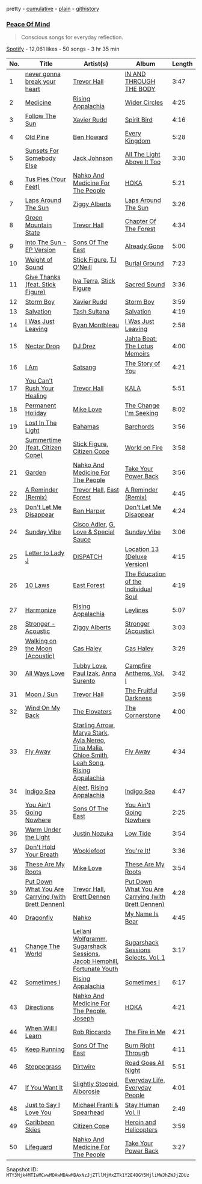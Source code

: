 pretty - [cumulative](/playlists/cumulative/37i9dQZF1DXaq9P62qly90.md) - [plain](/playlists/plain/37i9dQZF1DXaq9P62qly90) - [githistory](https://github.githistory.xyz/mackorone/spotify-playlist-archive/blob/main/playlists/plain/37i9dQZF1DXaq9P62qly90)

### [Peace Of Mind](https://open.spotify.com/playlist/37i9dQZF1DXaq9P62qly90)

> Conscious songs for everyday reflection.

[Spotify](https://open.spotify.com/user/spotify) - 12,061 likes - 50 songs - 3 hr 35 min

| No. | Title | Artist(s) | Album | Length |
|---|---|---|---|---|
| 1 | [never gonna break your heart](https://open.spotify.com/track/2ak7xmwbLAADnngfYpLKuD) | [Trevor Hall](https://open.spotify.com/artist/3RMHexittaAZkf8zukkZB8) | [IN AND THROUGH THE BODY](https://open.spotify.com/album/3RthcMmqG13Kk0jxR0Up0a) | 3:47 |
| 2 | [Medicine](https://open.spotify.com/track/2QMUpUespLKTdRMfsacmJh) | [Rising Appalachia](https://open.spotify.com/artist/3I6e2ZqqoxQhXc9z7Tp5ci) | [Wider Circles](https://open.spotify.com/album/6GceR7waO0fdFRVMlT6VY0) | 4:25 |
| 3 | [Follow The Sun](https://open.spotify.com/track/3Y7fpFZbHLpAvWJJYGehz0) | [Xavier Rudd](https://open.spotify.com/artist/5lbM4g6bhxjNX7R5QHP2nD) | [Spirit Bird](https://open.spotify.com/album/2GFXYpDQ1TOZ9zJUk30tXO) | 4:16 |
| 4 | [Old Pine](https://open.spotify.com/track/3CAX47TnPqTujLIQTw8nwI) | [Ben Howard](https://open.spotify.com/artist/5schNIzWdI9gJ1QRK8SBnc) | [Every Kingdom](https://open.spotify.com/album/57PgT4iuDurzlJnkYjrpce) | 5:28 |
| 5 | [Sunsets For Somebody Else](https://open.spotify.com/track/41Az1BCotlAUt7Ud8k6H2Y) | [Jack Johnson](https://open.spotify.com/artist/3GBPw9NK25X1Wt2OUvOwY3) | [All The Light Above It Too](https://open.spotify.com/album/1a15dDOiwz5ebSxk1ZeFB5) | 3:30 |
| 6 | [Tus Pies \(Your Feet\)](https://open.spotify.com/track/1K8fvoDctaQ9unJB40F5Qj) | [Nahko And Medicine For The People](https://open.spotify.com/artist/35fFUv2850L9CQjjNrLBpb) | [HOKA](https://open.spotify.com/album/3fuNjlUS1tfdcDSy1G5K2T) | 5:21 |
| 7 | [Laps Around The Sun](https://open.spotify.com/track/3U0UzEdzd45T81FHdPPbfC) | [Ziggy Alberts](https://open.spotify.com/artist/6tuPdaFPIytg3l2f51L7Hw) | [Laps Around The Sun](https://open.spotify.com/album/6JYmn58l1Lj90pF1a9mdh5) | 3:26 |
| 8 | [Green Mountain State](https://open.spotify.com/track/0c7iF5fSBYxCuwsAv2z4iI) | [Trevor Hall](https://open.spotify.com/artist/3RMHexittaAZkf8zukkZB8) | [Chapter Of The Forest](https://open.spotify.com/album/0Tt5WHP4RdkQemDgD1QItP) | 4:34 |
| 9 | [Into The Sun \- EP Version](https://open.spotify.com/track/4gFakkHz0RjUrbf9Ufilb7) | [Sons Of The East](https://open.spotify.com/artist/6cSxzHrQgGc4I4Ck5Gewej) | [Already Gone](https://open.spotify.com/album/0qOy9NpS6fADbXb0ViXNtE) | 5:00 |
| 10 | [Weight of Sound](https://open.spotify.com/track/3W4x7fZhMHw2pE6wyBzzF8) | [Stick Figure](https://open.spotify.com/artist/5SXEylV07TC57eanSxxg4R), [TJ O'Neill](https://open.spotify.com/artist/4maVD6NJFM9n1U8z0Vd262) | [Burial Ground](https://open.spotify.com/album/1bAQmWedFHr9gkf7iBlqAE) | 7:23 |
| 11 | [Give Thanks \(feat\. Stick Figure\)](https://open.spotify.com/track/38kPL6TNtdNp871jAsVW1r) | [Iya Terra](https://open.spotify.com/artist/1uXHYeD8JQjkaIGvEARs4D), [Stick Figure](https://open.spotify.com/artist/5SXEylV07TC57eanSxxg4R) | [Sacred Sound](https://open.spotify.com/album/1mWCAdn4pHhjEHl9yVY796) | 3:36 |
| 12 | [Storm Boy](https://open.spotify.com/track/7J4GmvwgVBKMS6BAWnhLwB) | [Xavier Rudd](https://open.spotify.com/artist/5lbM4g6bhxjNX7R5QHP2nD) | [Storm Boy](https://open.spotify.com/album/1hVCb34MRa3jaxuah3HHT7) | 3:59 |
| 13 | [Salvation](https://open.spotify.com/track/4va2tNNWYut7ycFZ2zjvTk) | [Tash Sultana](https://open.spotify.com/artist/6zVFRTB0Y1whWyH7ZNmywf) | [Salvation](https://open.spotify.com/album/2rJJUaHPFt7uyS8qE7wrbR) | 4:19 |
| 14 | [I Was Just Leaving](https://open.spotify.com/track/2P7d62DM2Q1A9i6kkc4rgl) | [Ryan Montbleau](https://open.spotify.com/artist/5Q2ZtOZ0vOdtcjGDOq6ZQc) | [I Was Just Leaving](https://open.spotify.com/album/0x6QIanMYNoGBcXqG96LHW) | 2:58 |
| 15 | [Nectar Drop](https://open.spotify.com/track/3QbtJmJeeh8JE5EtAD1Eh0) | [DJ Drez](https://open.spotify.com/artist/5j3iObqG7iT7utWpTTmC7F) | [Jahta Beat: The Lotus Memoirs](https://open.spotify.com/album/61GQtLkHRdK3jmnm9aoAFZ) | 4:00 |
| 16 | [I Am](https://open.spotify.com/track/1a7xPbQ5QJJelGgSc4rmK8) | [Satsang](https://open.spotify.com/artist/5q73QGeZGnA3ChVIPxIvyc) | [The Story of You](https://open.spotify.com/album/6P3vOGSpgf7pHvJVpY9TLx) | 4:21 |
| 17 | [You Can't Rush Your Healing](https://open.spotify.com/track/7kdJcH97qbvW7ubH6ukOTf) | [Trevor Hall](https://open.spotify.com/artist/3RMHexittaAZkf8zukkZB8) | [KALA](https://open.spotify.com/album/7LInWgnlGzdaGS8neaQoR3) | 5:51 |
| 18 | [Permanent Holiday](https://open.spotify.com/track/73gASYnzwZAzq5IYQf4Hff) | [Mike Love](https://open.spotify.com/artist/2sgVQmhRbgSEe47A1bJRrC) | [The Change I'm Seeking](https://open.spotify.com/album/4jCGl3siqH9eTslNqzudLR) | 8:02 |
| 19 | [Lost In The Light](https://open.spotify.com/track/25J4d78ESH2MgAJoIakB8O) | [Bahamas](https://open.spotify.com/artist/4C50EbCS11M0VbGyH3OfLt) | [Barchords](https://open.spotify.com/album/753yeghJKIjYDaLbJB2ZW9) | 3:56 |
| 20 | [Summertime \(feat\. Citizen Cope\)](https://open.spotify.com/track/2WbZZGXlVWHEfrCG9mC0UV) | [Stick Figure](https://open.spotify.com/artist/5SXEylV07TC57eanSxxg4R), [Citizen Cope](https://open.spotify.com/artist/7enBrBojgBJuPPdqTq4Z5F) | [World on Fire](https://open.spotify.com/album/3nKRWuZAz6LwYgOauD2qKB) | 3:58 |
| 21 | [Garden](https://open.spotify.com/track/4sqyxt6b47PF0mKE7OvLxH) | [Nahko And Medicine For The People](https://open.spotify.com/artist/35fFUv2850L9CQjjNrLBpb) | [Take Your Power Back](https://open.spotify.com/album/2rMukh8IywcLklutZYSPZT) | 3:56 |
| 22 | [A Reminder \(Remix\)](https://open.spotify.com/track/3kEJ2teFzjpSrDgpKVgPPr) | [Trevor Hall](https://open.spotify.com/artist/3RMHexittaAZkf8zukkZB8), [East Forest](https://open.spotify.com/artist/0okmfBroVgFuvvljnUbqPW) | [A Reminder \(Remix\)](https://open.spotify.com/album/3jDZSJd23RQUfCZvTAzPgA) | 4:45 |
| 23 | [Don't Let Me Disappear](https://open.spotify.com/track/1StMd0fcQFpwrkYTJuHj8z) | [Ben Harper](https://open.spotify.com/artist/45lorWzrKLxfKlWpV7r9CN) | [Don't Let Me Disappear](https://open.spotify.com/album/3Oliq76kwRgabXMJOtuUz7) | 4:24 |
| 24 | [Sunday Vibe](https://open.spotify.com/track/4tNYuLrlxTb8DSVL3bO9F1) | [Cisco Adler](https://open.spotify.com/artist/23apFYuBTpFemqLDn8ViLW), [G\. Love & Special Sauce](https://open.spotify.com/artist/74fkl73HDlCXw0l6cemB89) | [Sunday Vibe](https://open.spotify.com/album/1MXR7QUUBOwbMGVUqE09pc) | 3:06 |
| 25 | [Letter to Lady J](https://open.spotify.com/track/6iQylmI5wYJrvSrLeVWf3h) | [DISPATCH](https://open.spotify.com/artist/6v4jPZO3UIDNJIgdxRxtr9) | [Location 13 \(Deluxe Version\)](https://open.spotify.com/album/4NPmKTFJNR1ckUAuKncumc) | 4:15 |
| 26 | [10 Laws](https://open.spotify.com/track/6rv66YGnlPsCQHBU0ym8Tm) | [East Forest](https://open.spotify.com/artist/0okmfBroVgFuvvljnUbqPW) | [The Education of the Individual Soul](https://open.spotify.com/album/4IYRk5HoYTrYFUkTWRc8ot) | 4:19 |
| 27 | [Harmonize](https://open.spotify.com/track/646D2x7itBIgPstjfGB2Mh) | [Rising Appalachia](https://open.spotify.com/artist/3I6e2ZqqoxQhXc9z7Tp5ci) | [Leylines](https://open.spotify.com/album/4gwfotwBZc0PPZ2evoPh2G) | 5:07 |
| 28 | [Stronger \- Acoustic](https://open.spotify.com/track/59pRM3QqvTJkiGmzgDU1Jk) | [Ziggy Alberts](https://open.spotify.com/artist/6tuPdaFPIytg3l2f51L7Hw) | [Stronger \(Acoustic\)](https://open.spotify.com/album/1ga7jpZ0eXUsXDq0ym9dbd) | 3:03 |
| 29 | [Walking on the Moon \(Acoustic\)](https://open.spotify.com/track/1UExVMn2Abw8UNXWNMo0dZ) | [Cas Haley](https://open.spotify.com/artist/2MrqCKzxfyDA2mqfNWEXKy) | [Cas Haley](https://open.spotify.com/album/2Rj0pHePr2SyUh6zfyDFaz) | 3:29 |
| 30 | [All Ways Love](https://open.spotify.com/track/1sfAxYGCFIz5M17vHimFxj) | [Tubby Love](https://open.spotify.com/artist/2iIIX35bw7TQhOve8Ur5tG), [Paul Izak](https://open.spotify.com/artist/2gsrDFiFvHxKkh8Qh5Zbys), [Anna Surento](https://open.spotify.com/artist/131dBEHpXd9Pe7W0ze96VE) | [Campfire Anthems, Vol\. I](https://open.spotify.com/album/5rVbfchsQDXcJQYF7sDHVw) | 3:42 |
| 31 | [Moon / Sun](https://open.spotify.com/track/6Nr0StlllyYFmJoIYFVAsr) | [Trevor Hall](https://open.spotify.com/artist/3RMHexittaAZkf8zukkZB8) | [The Fruitful Darkness](https://open.spotify.com/album/4ahv1YI2hpYOtXZsTIqYyG) | 3:59 |
| 32 | [Wind On My Back](https://open.spotify.com/track/1aVYeyLNQSCvJgAIAR9xVb) | [The Elovaters](https://open.spotify.com/artist/2bBTnfGpjGCTRozyAodDa3) | [The Cornerstone](https://open.spotify.com/album/27QcGr8iNyMvM2JvARlX47) | 4:00 |
| 33 | [Fly Away](https://open.spotify.com/track/5toBuWuHXCsausMXQcQkLR) | [Starling Arrow](https://open.spotify.com/artist/67EFNAHiiYqTew9dzK2QhC), [Marya Stark](https://open.spotify.com/artist/2lntMaVHOro0wJYMYHco9d), [Ayla Nereo](https://open.spotify.com/artist/4gJMOPjz1OUnD6TysFPUr1), [Tina Malia](https://open.spotify.com/artist/1c0uQiM5LLHE4juxlFn1Q2), [Chloe Smith](https://open.spotify.com/artist/7lLK9mKP9CJuRhIR5URoFg), [Leah Song](https://open.spotify.com/artist/2aYGkbB8xdACbyp7BYR8Gv), [Rising Appalachia](https://open.spotify.com/artist/3I6e2ZqqoxQhXc9z7Tp5ci) | [Fly Away](https://open.spotify.com/album/01I7NXp9kAgyrpvxrrVfzm) | 4:34 |
| 34 | [Indigo Sea](https://open.spotify.com/track/6u1bJVM3f8AvEfGDGpkBSH) | [Ajeet](https://open.spotify.com/artist/3sBtKwaTveANiltp7XgBLU), [Rising Appalachia](https://open.spotify.com/artist/3I6e2ZqqoxQhXc9z7Tp5ci) | [Indigo Sea](https://open.spotify.com/album/22uesuPEjJxkT7X8aa2r2N) | 4:47 |
| 35 | [You Ain't Going Nowhere](https://open.spotify.com/track/6ToeXQreJDxSwej9PQgoCC) | [Sons Of The East](https://open.spotify.com/artist/6cSxzHrQgGc4I4Ck5Gewej) | [You Ain't Going Nowhere](https://open.spotify.com/album/0A2gzxhs9VNdJf2ctyN7cQ) | 2:25 |
| 36 | [Warm Under the Light](https://open.spotify.com/track/0BKLqsA3UH88WgyGGhJy6W) | [Justin Nozuka](https://open.spotify.com/artist/1uquUYtkdKei0zuhBY9P0t) | [Low Tide](https://open.spotify.com/album/3K7A6Y2B2pRIuIG779YQ5f) | 3:54 |
| 37 | [Don't Hold Your Breath](https://open.spotify.com/track/4Forev92LuFwlUSQ2dA1Te) | [Wookiefoot](https://open.spotify.com/artist/4qD6ABoI7PKjZCdTYodIaH) | [You're It!](https://open.spotify.com/album/4zDNiR48ZZcikZHwm7Sz4S) | 3:36 |
| 38 | [These Are My Roots](https://open.spotify.com/track/2n0ORNOlH1ZP3nXp4QEqWO) | [Mike Love](https://open.spotify.com/artist/2sgVQmhRbgSEe47A1bJRrC) | [These Are My Roots](https://open.spotify.com/album/29QwobCCAbSYwuJMXpMYaC) | 3:54 |
| 39 | [Put Down What You Are Carrying \(with Brett Dennen\)](https://open.spotify.com/track/4rKNAryOSqMpb0qoum5UoN) | [Trevor Hall](https://open.spotify.com/artist/3RMHexittaAZkf8zukkZB8), [Brett Dennen](https://open.spotify.com/artist/0FC1LIeQXKib0jOwZqeIwT) | [Put Down What You Are Carrying \(with Brett Dennen\)](https://open.spotify.com/album/2lzYJjnD2rPbjMdmBh45KB) | 4:28 |
| 40 | [Dragonfly](https://open.spotify.com/track/5BVt0NrZm3FEEYqj0zrxGf) | [Nahko](https://open.spotify.com/artist/7gkeGRk9xaQ0gGVi5kHN3S) | [My Name Is Bear](https://open.spotify.com/album/4oocWIC3N2ZSmFPy2u1Zor) | 4:45 |
| 41 | [Change The World](https://open.spotify.com/track/318KlGWToczNB1mHZlH3SU) | [Leilani Wolfgramm](https://open.spotify.com/artist/1CJqIxlYOwcuIZAzfhfnZj), [Sugarshack Sessions](https://open.spotify.com/artist/5CT2hYT8j5uBMqTyMVp1kI), [Jacob Hemphill](https://open.spotify.com/artist/19eNU5TerePMfGRGoKxC3b), [Fortunate Youth](https://open.spotify.com/artist/53eTH57OzNJCKOohjcWMoB) | [Sugarshack Sessions Selects, Vol\. 1](https://open.spotify.com/album/6uo1uYH6afoP84SUliIPkS) | 3:17 |
| 42 | [Sometimes I](https://open.spotify.com/track/4lS9Ni8jEjk5ffXDTSYkSp) | [Rising Appalachia](https://open.spotify.com/artist/3I6e2ZqqoxQhXc9z7Tp5ci) | [Sometimes I](https://open.spotify.com/album/3acnEcu23lZXhYda51Nzpp) | 6:17 |
| 43 | [Directions](https://open.spotify.com/track/2h5silGx7nHrQ6IWMw1huo) | [Nahko And Medicine For The People](https://open.spotify.com/artist/35fFUv2850L9CQjjNrLBpb), [Joseph](https://open.spotify.com/artist/3nYWxemw6BD1qgixGfn8cI) | [HOKA](https://open.spotify.com/album/3fuNjlUS1tfdcDSy1G5K2T) | 4:21 |
| 44 | [When Will I Learn](https://open.spotify.com/track/7wEOApTPakhHeJ6qg0drrJ) | [Rob Riccardo](https://open.spotify.com/artist/4VbWKy3JWAFBro0dARznBa) | [The Fire in Me](https://open.spotify.com/album/2Msz9ZE73nnfVx6DRKoNet) | 4:21 |
| 45 | [Keep Running](https://open.spotify.com/track/6d3HbyUNmygSJMcjGo2cRG) | [Sons Of The East](https://open.spotify.com/artist/6cSxzHrQgGc4I4Ck5Gewej) | [Burn Right Through](https://open.spotify.com/album/2Xh8UFP8PhWhMm3qGcw2em) | 4:11 |
| 46 | [Steppegrass](https://open.spotify.com/track/4qKOmcvaDx0hYHdOCqq90L) | [Dirtwire](https://open.spotify.com/artist/0hc2qwaU2xy7LUd0FRjcHK) | [Road Goes All Night](https://open.spotify.com/album/7LVZpO9CxYEjL0O6zfeH3D) | 5:51 |
| 47 | [If You Want It](https://open.spotify.com/track/1uU3I51QM7KKqGkizLYU52) | [Slightly Stoopid](https://open.spotify.com/artist/6MxlVTY6PmY8Nyn16fvxtb), [Alborosie](https://open.spotify.com/artist/78u1jLVBjPSXQVmHBV43yG) | [Everyday Life, Everyday People](https://open.spotify.com/album/1dPGTztQgIPp0uEuq2773X) | 4:01 |
| 48 | [Just to Say I Love You](https://open.spotify.com/track/0ARW77w2p7lghXvnDNiLYI) | [Michael Franti & Spearhead](https://open.spotify.com/artist/1mHuZMOP8FG5ip4yAb1vrB) | [Stay Human Vol\. II](https://open.spotify.com/album/4nGq2g2GpoSJniROsGJoKH) | 2:49 |
| 49 | [Caribbean Skies](https://open.spotify.com/track/3B2Sq2SoDVTFOxcvrQttCI) | [Citizen Cope](https://open.spotify.com/artist/7enBrBojgBJuPPdqTq4Z5F) | [Heroin and Helicopters](https://open.spotify.com/album/7k02SLVHPe0zfReerpvyK1) | 3:59 |
| 50 | [Lifeguard](https://open.spotify.com/track/38tJGBXQVq4BnKHBGCcdQ4) | [Nahko And Medicine For The People](https://open.spotify.com/artist/35fFUv2850L9CQjjNrLBpb) | [Take Your Power Back](https://open.spotify.com/album/2rMukh8IywcLklutZYSPZT) | 3:27 |

Snapshot ID: `MTY3Mjk4MTIwMCwwMDAwMDAwMDAxNzJjZTllMjMxZTk1Y2E4OGY5MjliMWJhZWJjZDUz`
